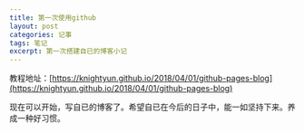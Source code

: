 ```yaml
---
title: 第一次使用github
layout: post
categories: 记事
tags: 笔记
excerpt: 第一次搭建自已的博客小记 
---
```



教程地址：[https://knightyun.github.io/2018/04/01/github-pages-blog](https://knightyun.github.io/2018/04/01/github-pages-blog)

现在可以开始，写自已的博客了。希望自已在今后的日子中，能一如坚持下来。养成一种好习惯。


